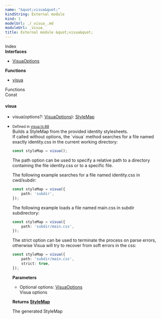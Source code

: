```yaml
---
name: "&quot;visua&quot;"
kindString: External module
kind: 1
modelUrl: ./_visua_.md
moduleUrl: _visua_
title: External module &quot;visua&quot;
---
```








<section >
<div class="lead pb-2">Index</div>
<section class="tsd-panel tsd-index-panel">
<div class="tsd-index-content">
<section class="tsd-index-section ">
<strong>Interfaces</strong>
<ul>
<li class="tsd-kind-interface tsd-parent-kind-external-module"><a href="../_visua_.visuaoptions/" class="tsd-kind-icon">Visua<wbr>Options</a></li>
</ul>
</section>
<section class="tsd-index-section ">
<strong>Functions</strong>
<ul>
<li class="tsd-kind-function tsd-parent-kind-external-module"><a href="../_visua_/#visua" class="tsd-kind-icon">visua</a></li>
</ul>
</section>
</div>
</section>
</section>
<section>
<div class="lead">Functions</div>
<section class="pb-4 pt-2 tsd-kind-function tsd-parent-kind-external-module">
<div class="d-flex flex-row">
<div class="h4 pr-1"><span class="badge badge-primary">Const</span></div>
<h4 id="visua">visua</h4>
</div>

<ul class="tsd-signatures tsd-kind-function tsd-parent-kind-external-module">
<li class="tsd-signature tsd-kind-icon">visua<span class="tsd-signature-symbol">(</span>options<span class="tsd-signature-symbol">?: </span><a href="../_visua_.visuaoptions/" class="tsd-signature-type">VisuaOptions</a><span class="tsd-signature-symbol">)</span><span class="tsd-signature-symbol">: </span><a href="../_cssom_style_map_.stylemap/" class="tsd-signature-type">StyleMap</a></li>
</ul>

<ul class="tsd-descriptions">
<li class="tsd-description">
<aside class="tsd-sources pb-2">
<div class="d-flex flex-column">
<small class="text-muted">Defined in <a href="https://github.com/umbopepato/visua/blob/6f68f03/src/visua.ts#L88">visua.ts:88</a></small>
</div>
</aside>
<div class="pt-1 tsd-comment">
<div markdown="1">
Builds a StyleMap from the provided identity stylesheets.
</div>
<div markdown="1">
If called without options, the `visua` method searches for a file named exactly
identity.css in the current working directory:

```typescript
const styleMap = visua();
```

The path option can be used to specify a relative path to a directory containing
the file identity.css or to a specific file.

The following example searches for a file named identity.css in cwd/subdir:
```typescript
const styleMap = visua({
    path: 'subdir',
});
```

The following example loads a file named main.css in subdir subdirectory:
```typescript
const styleMap = visua({
    path: 'subdir/main.css',
});
```

The strict option can be used to terminate the process on parse errors,
otherwise Visua will try to recover from soft errors in the css:
```typescript
const styleMap = visua({
    path: 'subdir/main.css',
    strict: true,
});
```

</div>
</div>


<strong>Parameters</strong>
<ul class="pl-3 pb-2 list-style-initial">
<li>
<div class="h6 mb-0"><span class="badge badge-primary">Optional</span> options: <a href="../_visua_.visuaoptions/" class="tsd-signature-type">VisuaOptions</a></div>

<div class="pt-1 tsd-comment">
<div markdown="1">
Visua options
</div>
</div>

</li>
</ul>

<strong>Returns <a href="../_cssom_style_map_.stylemap/" class="tsd-signature-type">StyleMap</a></strong>

<div class="pt-1" markdown="1">
The generated StyleMap

</div>

</li>
</ul>

</section>
</section>
